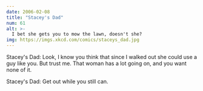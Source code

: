 ```yaml
---
date: 2006-02-08
title: "Stacey's Dad"
num: 61
alt: >-
  I bet she gets you to mow the lawn, doesn't she?
img: https://imgs.xkcd.com/comics/staceys_dad.jpg
---
```

Stacey's Dad: Look, I know you think that since I walked out she could use a guy like you. But trust me. That woman has a lot going on, and you want none of it.

Stacey's Dad: Get out while you still can.

